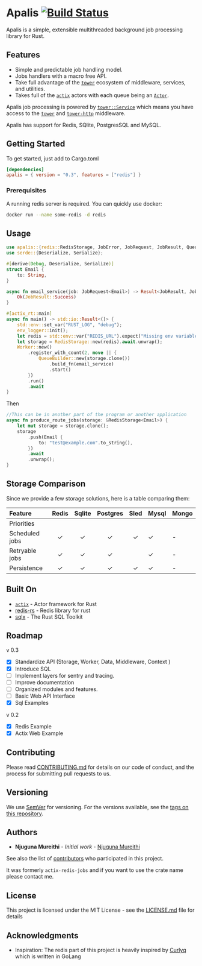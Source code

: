 # Apalis [![Build Status](https://travis-ci.org/geofmureithi/apalis.svg?branch=master)](https://travis-ci.org/geofmureithi/apalis)

Apalis is a simple, extensible multithreaded background job processing library for Rust.

## Features

- Simple and predictable job handling model.
- Jobs handlers with a macro free API.
- Take full advantage of the [`tower`] ecosystem of
  middleware, services, and utilities.
- Takes full of the [`actix`] actors with each queue being an [`Actor`].

Apalis job processing is powered by [`tower::Service`] which means you have access to the [`tower`] and [`tower-http`] middleware.

Apalis has support for Redis, SQlite, PostgresSQL and MySQL.

## Getting Started

To get started, just add to Cargo.toml

```toml
[dependencies]
apalis = { version = "0.3", features = ["redis"] }
```

### Prerequisites

A running redis server is required.
You can quickly use docker:

```bash
docker run --name some-redis -d redis
```

## Usage

```rust
use apalis::{redis::RedisStorage, JobError, JobRequest, JobResult, QueueBuilder, Storage, Worker};
use serde::{Deserialize, Serialize};

#[derive(Debug, Deserialize, Serialize)]
struct Email {
    to: String,
}

async fn email_service(job: JobRequest<Email>) -> Result<JobResult, JobError> {
    Ok(JobResult::Success)
}

#[actix_rt::main]
async fn main() -> std::io::Result<()> {
    std::env::set_var("RUST_LOG", "debug");
    env_logger::init();
    let redis = std::env::var("REDIS_URL").expect("Missing env variable REDIS_URL");
    let storage = RedisStorage::new(redis).await.unwrap();
    Worker::new()
        .register_with_count(2, move || {
            QueueBuilder::new(storage.clone())
                .build_fn(email_service)
                .start()
        })
        .run()
        .await
}

```

Then

```rust
//This can be in another part of the program or another application
async fn produce_route_jobs(storage: &RedisStorage<Email>) {
    let mut storage = storage.clone();
    storage
        .push(Email {
            to: "test@example.com".to_string(),
        })
        .await
        .unwrap();
}

```

## Storage Comparison

Since we provide a few storage solutions, here is a table comparing them:

| Feature        | Redis | Sqlite | Postgres | Sled | Mysql | Mongo |
| :------------- | :---: | :----: | :------: | :--: | ----- | ----- |
| Priorities     |       |        |          |      |       |       |
| Scheduled jobs |   ✓   |   ✓    |    ✓     |  ✓   | ✓     | -     |
| Retryable jobs |   ✓   |   ✓    |    ✓     |      | ✓     | -     |
| Persistence    |   ✓   |   ✓    |    ✓     |  ✓   | ✓     | -     |

## Built On

- [`actix`] - Actor framework for Rust
- [redis-rs](https://github.com/mitsuhiko/redis-rs) - Redis library for rust
- [sqlx](https://github.com/launchbadge/sqlx) - The Rust SQL Toolkit

## Roadmap

v 0.3

- [x] Standardize API (Storage, Worker, Data, Middleware, Context )
- [x] Introduce SQL
- [ ] Implement layers for sentry and tracing.
- [ ] Improve documentation
- [ ] Organized modules and features.
- [ ] Basic Web API Interface
- [x] Sql Examples

v 0.2

- [x] Redis Example
- [x] Actix Web Example

## Contributing

Please read [CONTRIBUTING.md](CONTRIBUTING.md) for details on our code of conduct, and the process for submitting pull requests to us.

## Versioning

We use [SemVer](http://semver.org/) for versioning. For the versions available, see the [tags on this repository](https://github.com/geofmureithi/apalis/tags).

## Authors

- **Njuguna Mureithi** - _Initial work_ - [Njuguna Mureithi](https://github.com/geofmureithi)

See also the list of [contributors](https://github.com/geofmureithi/apalis/contributors) who participated in this project.

It was formerly `actix-redis-jobs` and if you want to use the crate name please contact me.

## License

This project is licensed under the MIT License - see the [LICENSE.md](LICENSE.md) file for details

## Acknowledgments

- Inspiration: The redis part of this project is heavily inspired by [Curlyq](https://github.com/mcmathja/curlyq) which is written in GoLang

[`tower::service`]: https://docs.rs/tower/latest/tower/trait.Service.html
[`tower`]: https://crates.io/crates/tower
[`actix`]: https://crates.io/crates/actix
[`tower-http`]: https://crates.io/crates/tower-http
[`actor`]: https://docs.rs/actix/0.13.0/actix/trait.Actor.html

